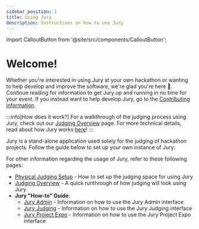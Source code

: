 ```yaml
---
sidebar_position: 1
title: Using Jury
description: Instructions on how to use Jury
---
```


import CalloutButton from '@site/src/components/CalloutButton';

# Welcome!

Whether you're interested in using Jury at your own hackathon or wanting to help develop and improve the software, we're glad you're here 💙. Continue reading for information to get Jury up and running in no time for your event. If you instead want to help develop Jury, go to the [Contributing information](/docs/contributing).

:::info[How does it work?]
For a walkthrough of the judging process using Jury, check out our [Judging Overview](/docs/usage/overview) page. For more technical details, read about how Jury works [here](/docs/details)!
:::

Jury is a stand-alone application used solely for the judging of hackathon projects. Follow the guide below to set up your own instance of Jury:

<CalloutButton to="/docs/usage/deploy" label="How to Deploy Jury 🌥️" />

For other information regarding the usage of Jury, refer to these following pages:

- [Physical Judging Setup](/docs/usage/judging-setup) - How to set up the judging space for using Jury
- [Judging Overview](/docs/usage/overview) - A quick runthrough of how judging will look using Jury
- **Jury "How-to" Guide**:
    - [Jury Admin](/docs/usage/admin) - Information on how to use the Jury Admin interface
    - [Jury Judging](/docs/usage/judging) - Information on how to use the Jury Judging interface
    - [Jury Project Expo](/docs/usage/expo) - Information on how to use the Jury Project Expo interface

